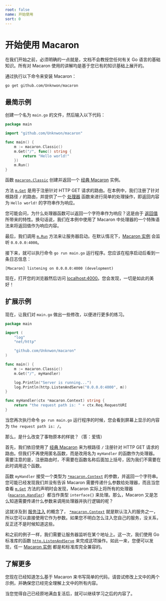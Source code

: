 ```yaml
---
root: false
name: 开始使用
sort: 0
---
```


# 开始使用 Macaron

在我们开始之前，必须明确的一点就是，文档不会教授您任何有关 Go 语言的基础知识。所有对 Macaron 使用的讲解均是基于您已有的知识基础上展开的。

通过执行以下命令来安装 Macaron：

	go get github.com/Unknwon/macaron

## 最简示例

创建一个名为 `main.go` 的文件，然后输入以下代码：

```go
package main

import "github.com/Unknwon/macaron"

func main() {
	m := macaron.Classic()
	m.Get("/", func() string {
		return "Hello world!"
	})
	m.Run()
}
```

函数 [`macaron.Classic`](https://gowalker.org/github.com/Unknwon/macaron#Classic) 创建并返回一个 [经典 Macaron](concepts#%E7%BB%8F%E5%85%B8-macaron) 实例。

方法 [`m.Get`](https://gowalker.org/github.com/Unknwon/macaron#Router_Get) 是用于注册针对 HTTP GET 请求的路由。在本例中，我们注册了针对根路径 `/` 的路由，并提供了一个 [处理器](concepts#%E5%A4%84%E7%90%86%E5%99%A8) 函数来进行简单的处理操作，即返回内容为 `Hello world!` 的字符串作为响应。

您可能会问，为什么处理器函数可以返回一个字符串作为响应？这是由于 [返回值](concepts#%E8%BF%94%E5%9B%9E%E5%80%BC) 所带来的特性。换句话说，我们在本例中使用了 Macaron 中处理器的一个特殊语法来将返回值作为响应内容。

最后，我们调用 [`m.Run`](https://gowalker.org/github.com/Unknwon/macaron#Macaron_Run) 方法来让服务器启动。在默认情况下，[Macaron 实例](concepts#macaron-%E5%AE%9E%E4%BE%8B) 会监听 `0.0.0.0:4000`。

接下来，就可以执行命令 `go run main.go` 运行程序。您应该在程序启动后看到一条日志信息：

	[Macaron] listening on 0.0.0.0:4000 (development)

现在，打开您的浏览器然后访问 [localhost:4000](http://localhost:4000)。您会发现，一切是如此的美好！

## 扩展示例

现在，让我们对 `main.go` 做出一些修改，以便进行更多的练习。

```go
package main

import (
	"log"
	"net/http"

	"github.com/Unknwon/macaron"
)

func main() {
	m := macaron.Classic()
	m.Get("/", myHandler)

	log.Println("Server is running...")
	log.Println(http.ListenAndServe("0.0.0.0:4000", m))
}

func myHandler(ctx *macaron.Context) string {
	return "the request path is: " + ctx.Req.RequestURI
}
```

当您再次执行命令 `go run main.go` 运行程序的时候，您会看到屏幕上显示的内容为 `the request path is: /`。

那么，是什么改变了事物原本的样貌？（答：爱情）

首先，我们依旧使用了 [经典 Macaron](concepts#classic-macaron) 来为根路径 `/` 注册针对 HTTP GET 请求的路由。但我们不再使用匿名函数，而是改用名为 `myHandler` 的函数作为处理器。需要注意的是，注册路由时，不需要在函数名称后面加上括号，因为我们不需要在此时调用这个函数。

函数 `myHandler` 接受一个类型为 [`*macaron.Context`](../middlewares/core#context) 的参数，并返回一个字符串。您可能已经发现我们并没有告诉 Macaron 需要传递什么参数给处理器，而且当您查看 [`m.Get`](https://gowalker.org/github.com/Unknwon/macaron#Router_Get) 方法的声明时会发现，Macaron 实际上将所有的处理器（[`macaron.Handler`](https://gowalker.org/github.com/Unknwon/macaron#Handler)）都当作类型 `interface{}` 来处理。那么，Macaron 又是怎么知道需要传递什么参数来调用处理器并执行逻辑的呢？

这就涉及到 [服务注入](concepts#%E6%9C%8D%E5%8A%A1%E6%B3%A8%E5%85%A5) 的概念了， [`*macaron.Context`](../middlewares/core#context) 就是默认注入的服务之一，所以您可以直接使用它作为参数。如果您不明白怎么注入您自己的服务，没关系，反正还不是时候知道这些。

和之前的例子一样，我们需要让服务器监听在某个地址上。这一次，我们使用 Go 标准库的函数 [`http.ListenAndServe`](https://gowalker.org/net/http#ListenAndServe) 来完成这项操作。如此一来，您便可以发现，任一 [Macaron 实例](concepts#macaron-%E5%AE%9E%E4%BE%8B) 都是和标准库完全兼容的。

## 了解更多

您现在已经知道怎么基于 Macaron 来书写简单的代码，请尝试修改上文中的两个示例，并确保您已经完全理解上文中的所有内容。

当您觉得自己已经原地满血复活后，就可以继续学习之后的内容了。